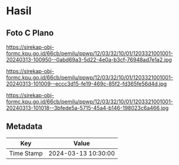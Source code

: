 # Hasil

## Foto C Plano

https://sirekap-obj-formc.kpu.go.id/66cb/pemilu/ppwp/12/03/32/10/01/1203321001001-20240313-100950--0abd69a3-5d22-4e0a-b3cf-76948ad7e1a2.jpg

https://sirekap-obj-formc.kpu.go.id/66cb/pemilu/ppwp/12/03/32/10/01/1203321001001-20240313-101009--eccc3d15-fe19-469c-85f2-fd365fe56d4d.jpg

https://sirekap-obj-formc.kpu.go.id/66cb/pemilu/ppwp/12/03/32/10/01/1203321001001-20240313-101018--3bfede5a-5715-45a4-b146-198023c6a466.jpg


## Metadata

| Key        | Value               |
| ---------- | ------------------- |
| Time Stamp | 2024-03-13 10:30:00 |



